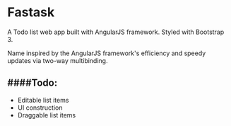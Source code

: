 Fastask
=======

A Todo list web app built with AngularJS framework. Styled with Bootstrap 3.

Name inspired by the AngularJS framework's efficiency and speedy updates via two-way multibinding.

####Todo:
------
- Editable list items
- UI construction
- Draggable list items
